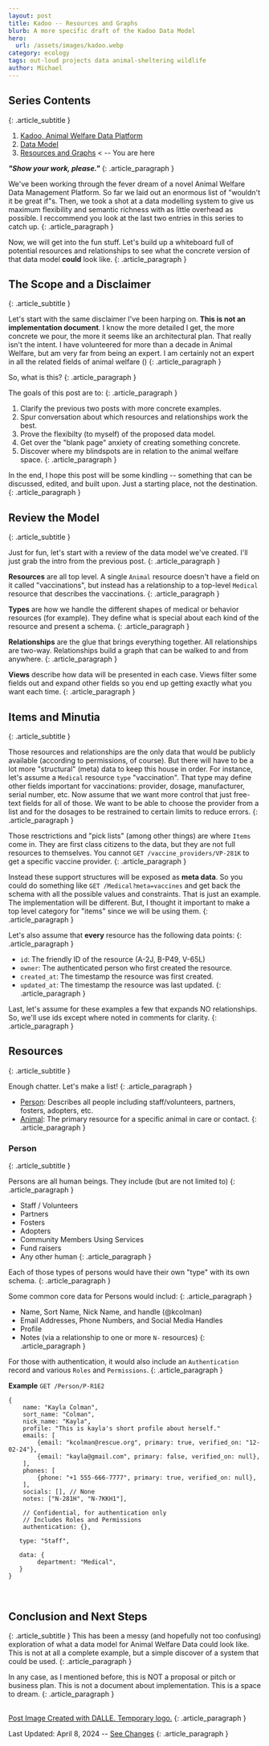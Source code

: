 ```yaml
---
layout: post
title: Kadoo -- Resources and Graphs 
blurb: A more specific draft of the Kadoo Data Model
hero:
  url: /assets/images/kadoo.webp
category: ecology
tags: out-loud projects data animal-sheltering wildlife
author: Michael
---
```


## Series Contents
{: .article_subtitle }

1. [Kadoo, Animal Welfare Data Platform](https://electricjones.me/ecology/2024/02/25/kadoo/)
2. [Data Model](https://electricjones.me/ecology/2024/04/03/kadoo-data/)
2. [Resources and Graphs](#) < -- You are here

<b><i>"Show your work, please."</i></b>
{: .article_paragraph }

We've been working through the fever dream of a novel Animal Welfare Data Management Platform. So far we laid out an enormous list of "wouldn't it be great if"s. Then, we took a shot at a data modelling system to give us maximum flexibility and semantic richness with as little overhead as possible. I reccommend you look at the last two entries in this series to catch up.
{: .article_paragraph }

Now, we will get into the fun stuff. Let's build up a whiteboard full of potential resources and relationships to see what the concrete version of that data model **could** look like.
{: .article_paragraph }

## The Scope and a Disclaimer
{: .article_subtitle }

Let's start with the same disclaimer I've been harping on. **This is not an implementation document**. I know the more detailed I get, the more concrete we pour, the more it seems like an architectural plan. That really isn't the intent. I have volunteered for more than a decade in Animal Welfare, but am very far from being an expert. I am certainly not an expert in all the related fields of animal welfare ()
{: .article_paragraph }

So, what is this?
{: .article_paragraph }

The goals of this post are to:
{: .article_paragraph }

1. Clarify the previous two posts with more concrete examples.
2. Spur conversation about which resources and relationships work the best.
3. Prove the flexibilty (to myself) of the proposed data model.
4. Get over the "blank page" anxiety of creating something concrete.
5. Discover where my blindspots are in relation to the animal welfare space.
{: .article_paragraph }

In the end, I hope this post will be some kindling -- something that can be discussed, edited, and built upon. Just a starting place, not the destination.
{: .article_paragraph }

## Review the Model
{: .article_subtitle }

Just for fun, let's start with a review of the data model we've created. I'll just grab the intro from the previous post.
{: .article_paragraph }

**Resources** are all top level. A single `Animal` resource doesn't have a field on it called "vaccinations", but instead has a relationship to a top-level `Medical` resource that describes the vaccinations.
{: .article_paragraph }

**Types** are how we handle the different shapes of medical or behavior resources (for example). They define what is special about each kind of the resource and present a schema. 
{: .article_paragraph }

**Relationships** are the glue that brings everything together. All relationships are two-way. Relationships build a graph that can be walked to and from anywhere.
{: .article_paragraph }

**Views** describe how data will be presented in each case. Views filter some fields out and expand other fields so you end up getting exactly what you want each time.
{: .article_paragraph }

## Items and Minutia 
{: .article_subtitle }

Those resources and relationships are the only data that would be publicly available (according to permissions, of course). But there will have to be a lot more "structural" (meta) data to keep this house in order. For instance, let's assume a `Medical` resource `type` "vaccination". That type may define other fields important for vaccinations: provider, dosage, manufacturer, serial number, etc. Now assume that we want more control that just free-text fields for all of those. We want to be able to choose the provider from a list and for the dosages to be restrained to certain limits to reduce errors.
{: .article_paragraph }

Those resctrictions and "pick lists" (among other things) are where `Items` come in. They are first class citizens to the data, but they are not full resources to themselves. You cannot `GET /vaccine_providers/VP-281K` to get a specific vaccine provider.
{: .article_paragraph }

Instead these support structures will be exposed as **meta data**. So you could do something like `GET /Medical?meta=vaccines` and get back the schema with all the possible values and constraints. That is just an example. The implementation will be different. But, I thought it important to make a top level category for "items" since we will be using them.
{: .article_paragraph }

Let's also assume that **every** resource has the following data points:
{: .article_paragraph }

- `id`: The friendly ID of the resource (A-2J, B-P49, V-65L)
- `owner`: The authenticated person who first created the resource.
- `created_at`: The timestamp the resource was first created.
- `updated_at`: The timestamp the resource was last updated.
{: .article_paragraph }

Last, let's assume for these examples a few that expands NO relationships. So, we'll use ids except where noted in comments for clarity.
{: .article_paragraph }

## Resources 
{: .article_subtitle }

Enough chatter. Let's make a list!
{: .article_paragraph }

- [Person](#): Describes all people including staff/volunteers, partners, fosters, adopters, etc.
- [Animal](#): The primary resource for a specific animal in care or contact.
{: .article_paragraph }

### Person
{: .article_subtitle }

Persons are all human beings. They include (but are not limited to)
{: .article_paragraph }

- Staff / Volunteers
- Partners
- Fosters
- Adopters
- Community Members Using Services
- Fund raisers
- Any other human
{: .article_paragraph }

Each of those types of persons would have their own "type" with its own schema.
{: .article_paragraph }

Some common core data for Persons would includ:
{: .article_paragraph }

- Name, Sort Name, Nick Name, and handle (@kcolman)
- Email Addresses, Phone Numbers, and Social Media Handles
- Profile
- Notes (via a relationship to one or more `N-` resources)
{: .article_paragraph }

For those with authentication, it would also include an `Authentication` record and various `Roles` and `Permissions`.
{: .article_paragraph }

**Example**
`GET /Person/P-R1E2`
```jsonc
{
    name: "Kayla Colman",
    sort_name: "Colman",
    nick_name: "Kayla",
    profile: "This is kayla's short profile about herself."
    emails: [
        {email: "kcolman@rescue.org", primary: true, verified_on: "12-02-24"},
        {email: "kayla@gmail.com", primary: false, verified_on: null},
    ],
    phones: [
        {phone: "+1 555-666-7777", primary: true, verified_on: null},
    ],
    socials: [], // None
    notes: ["N-281H", "N-7KKH1"],

    // Confidential, for authentication only
    // Includes Roles and Permissions
    authentication: {},

   type: "Staff",

   data: {
        department: "Medical",
   }
}
```
<br />

## Conclusion and Next Steps
{: .article_subtitle }
This has been a messy (and hopefully not too confusing) exploration of what a data model for Animal Welfare Data could look like. This is not at all a complete example, but a simple discover of a system that could be used. 
{: .article_paragraph }

In any case, as I mentioned before, this is NOT a proposal or pitch or business plan. This is not a document about implementation. This is a space to dream.
{: .article_paragraph }

<br />
<a href="https://openai.com/research/dall-e">Post Image Created with DALLE. Temporary logo.</a>
{: .article_paragraph }

Last Updated: April 8, 2024 -- [See Changes](https://github.com/electricjones/electricjones.github.io/commits/main/_posts/2024-02-25-kadoo.md)
{: .article_paragraph }
<br />
